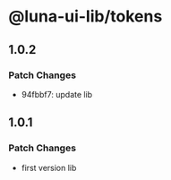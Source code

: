 # @luna-ui-lib/tokens

## 1.0.2

### Patch Changes

- 94fbbf7: update lib

## 1.0.1

### Patch Changes

- first version lib
